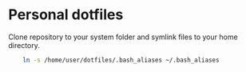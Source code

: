 # Personal dotfiles

Clone repository to your system folder and symlink files to your home directory.

```bash
    ln -s /home/user/dotfiles/.bash_aliases ~/.bash_aliases
```
